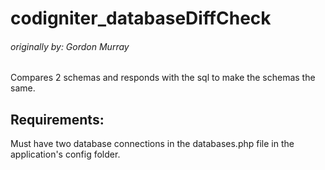 # codigniter_databaseDiffCheck
###### originally by: Gordon Murray
Compares 2 schemas and responds with the sql to make the schemas the same. 
## Requirements:
Must have two database connections in the databases.php file in the application's config folder.  
